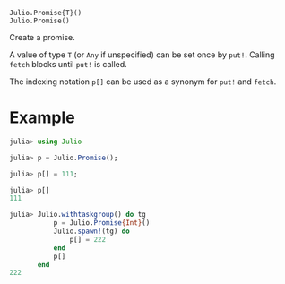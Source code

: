     Julio.Promise{T}()
    Julio.Promise()

Create a promise.

A value of type `T` (or `Any` if unspecified) can be set once by `put!`.
Calling `fetch` blocks until `put!` is called.

The indexing notation `p[]` can be used as a synonym for `put!` and `fetch`.

# Example

```julia
julia> using Julio

julia> p = Julio.Promise();

julia> p[] = 111;

julia> p[]
111

julia> Julio.withtaskgroup() do tg
           p = Julio.Promise{Int}()
           Julio.spawn!(tg) do
               p[] = 222
           end
           p[]
       end
222
```
